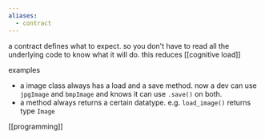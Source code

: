 ```yaml
---
aliases:
  - contract
---
```

a contract defines what to expect. 
so you don't have to read all the underlying code to know what it will do.
this reduces [[cognitive load]]

examples
- a image class always has a load and a save method.
  now a dev can use `jpgImage` and `bmpImage` and knows it can use `.save()` on both.
- a method always returns a certain datatype. e.g. `load_image()` returns type  `Image`

[[programming]]